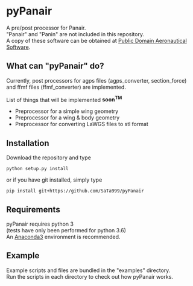 # pyPanair
A pre/post processor for Panair.  
"Panair" and "Panin" are not included in this repository.  
A copy of these software can be obtained at [Public Domain Aeronautical Software](http://www.pdas.com/contents15.html).  

## What can "pyPanair" do?  
Currently, post processors for agps files (agps_converter, section_force) and ffmf files (ffmf_converter) are implemented.  

List of things that will be implemented **soon<sup>TM</sup>**  
* Preprocessor for a simple wing geometry
* Preprocessor for a wing & body geometry
* Preprocessor for converting LaWGS files to stl  format

## Installation
Download the repository and type

```commandline
python setup.py install
```

or if you have git installed, simply type

```commandline
pip install git+https://github.com/SaTa999/pyPanair
```

## Requirements
pyPanair requires python 3  
(tests have only been performed for python 3.6)  
An [Anaconda3](https://www.continuum.io/) environment is recommended.

## Example
Example scripts and files are bundled in the "examples" directory.  
Run the scripts in each directory to check out how pyPanair works.   